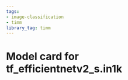 ```yaml
---
tags:
- image-classification
- timm
library_tag: timm
---
```

# Model card for tf_efficientnetv2_s.in1k
